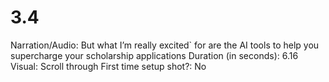 # 3.4

Narration/Audio: But what I’m really excited` for are the AI tools to help you supercharge your scholarship applications
Duration (in seconds): 6.16
Visual: Scroll through First time setup
shot?: No